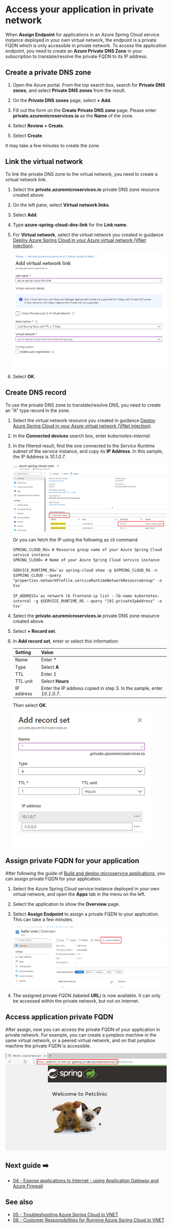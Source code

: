 # Access your application in private network

When **Assign Endpoint** for applications in an Azure Spring Cloud service instance deployed in your own virtual network, the endpoint is a private FQDN which is only accessible in private network. To access the application endpoint, you need to create an **Azure Private DNS Zone** in your subscription to translate/resolve the private FQDN to its IP address.

## Create a private DNS zone

1. Open the Azure portal. From the top search box, search for **Private DNS zones**, and select **Private DNS zones** from the result.

2. On the **Private DNS zones** page, select **+ Add**.

3. Fill out the form on the **Create Private DNS zone** page. Please enter **<span>private.azuremicroservices.io</span>** as the **Name** of the zone.

4. Select **Review + Create**.

5. Select **Create**.

It may take a few minutes to create the zone.

## Link the virtual network

To link the private DNS zone to the virtual network, you need to create a virtual network link.

1. Select the **<span>private.azuremicroservices.io</span>** private DNS zone resource created above.

2. On the left pane, select **Virtual network links**.

3. Select **Add**.

4. Type **azure-spring-cloud-dns-link** for the **Link name**.

5. For **Virtual network**, select the virtual network you created in guidance [Deploy Azure Spring Cloud in your Azure virtual network (VNet injection)](01-deploy-azure-spring-cloud-in-your-vnet.md).

    ![](images/manage-virtual-network/private-dns-zone-link.png)

6. Select **OK**.

## Create DNS record

To use the private DNS zone to translate/resolve DNS, you need to create an "A" type record in the zone.

1. Select the virtual network resource you created in guidance [Deploy Azure Spring Cloud in your Azure virtual network (VNet injection)](01-deploy-azure-spring-cloud-in-your-vnet.md).

2. In the **Connected devices** search box, enter *kubernetes-internal*.

3. In the filtered result, find the one connected to the *Service Runtime subnet* of the service instance, and copy its **IP Address**. In this sample, the IP Address is *10.1.0.7*.

    ![](images/manage-virtual-network/vnet-search-connected-device.png)

   Or you can fetch the IP using the following az cli command:

    ```
    SPRING_CLOUD_RG= # Resource group name of your Azure Spring Cloud service instance
    SPRING_CLOUD= # Name of your Azure Spring Cloud service instance

    SERVICE_RUNTIME_RG=`az spring-cloud show -g $SPRING_CLOUD_RG -n $SPRING_CLOUD --query "properties.networkProfile.serviceRuntimeNetworkResourceGroup" -o tsv`

    IP_ADDRESS=`az network lb frontend-ip list --lb-name kubernetes-internal -g $SERVICE_RUNTIME_RG --query "[0].privateIpAddress" -o tsv`
    ```

4. Select the **<span>private.azuremicroservices.io</span>** private DNS zone resource created above.

5. Select **+ Record set**.

6. In **Add record set**, enter or select this information:

    |Setting     |Value                                                                      |
    |------------|---------------------------------------------------------------------------|
    |Name        |Enter *\**                                                                 |
    |Type        |Select **A**                                                               |
    |TTL         |Enter *1*                                                                  |
    |TTL unit    |Select **Hours**                                                           |
    |IP address  |Enter the IP address copied in step 3. In the sample, enter *10.1.0.7*.    |

    Then select **OK**.

    ![](images/manage-virtual-network/private-dns-zone-add-record.png)

## Assign private FQDN for your application

After following the guide of [Build and deploy microservice applications](https://github.com/Azure/azure-spring-cloud-docs-pr/tree/vnet-injection/docs/manage-virtual-network), you can assign private FQDN for your application.

1. Select the Azure Spring Cloud service instance deployed in your own virtual network, and open the **Apps** tab in the menu on the left.

2. Select the application to show the **Overview** page.

3. Select **Assign Endpoint** to assign a private FQDN to your application. This can take a few minutes.

    ![](images/manage-virtual-network/assign-private-fqdn.png)

4. The assigned private FQDN (labeled **URL**) is now available. It can only be accessed within the private network, but not on Internet.

## Access application private FQDN

After assign, now you can access the private FQDN of your application in private network. For example, you can create a jumpbox machine in the same virtual network, or a peered virtual network, and on that jumpbox machine the private FQDN is accessible.

![](images/manage-virtual-network/access-app-private-fqdn-in-private-network.png)

## Next guide ➡️

- [04 - Expose applications to Internet - using Application Gateway and Azure Firewall](04-make-your-application-accessible-on-internet-appgw.md)

## See also

- [05 - Troubleshooting Azure Spring Cloud in VNET](05-troubleshooting-azure-spring-cloud-in-vnet.md)
- [06 - Customer Responsibilities for Running Azure Spring Cloud in VNET](06-customer-responsibilities-for-running-azure-spring-cloud-in-vnet.md)